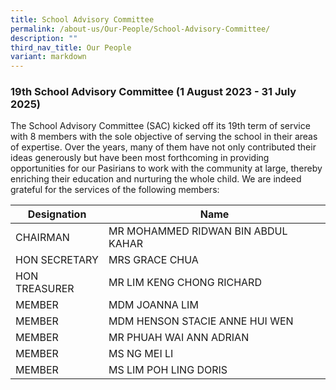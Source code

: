 ```yaml
---
title: School Advisory Committee
permalink: /about-us/Our-People/School-Advisory-Committee/
description: ""
third_nav_title: Our People
variant: markdown
---
```

### **19th School Advisory Committee (1 August 2023 - 31 July 2025)**

The School Advisory Committee (SAC) kicked off its 19th term of service with 8 members with the sole objective of serving the school in their areas of expertise. Over the years, many of them have not only contributed their ideas generously but have been most forthcoming in providing opportunities for our Pasirians to work with the community at large, thereby enriching their education and nurturing the whole child. We are indeed grateful for the services of the following members:


| Designation | Name |
| -------- | -------- | 
| CHAIRMAN	     | MR MOHAMMED RIDWAN BIN ABDUL KAHAR   
|HON SECRETARY|MRS GRACE CHUA          
|HON TREASURER|MR LIM KENG CHONG RICHARD
|MEMBER|MDM JOANNA LIM
|MEMBER|MDM HENSON STACIE ANNE HUI WEN
|MEMBER|MR PHUAH WAI ANN ADRIAN
|MEMBER|MS NG MEI LI
|MEMBER|MS LIM POH LING DORIS